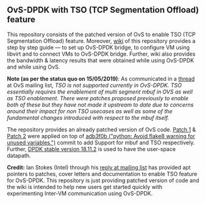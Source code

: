 ## OvS-DPDK with TSO (TCP Segmentation Offload) feature
This repository consists of the patched version of OvS to enable TSO (TCP Segmentation Offload) feature. Moreover, [wiki](https://github.com/harshgondaliya/ovs-dpdk-with-tso/wiki) of this repository provides a step by step guide — to set up OvS-DPDK bridge, to configure VM using libvirt and to connect VMs to OvS-DPDK bridge. Further, wiki also provides the bandwidth & latency results that were obtained while using OvS-DPDK and while using OvS.

**Note (as per the status quo on 15/05/2019)**: As communicated in a [thread](https://mail.openvswitch.org/pipermail/ovs-discuss/2019-May/048671.html) at OvS mailing list, _TSO is not supported currently in OvS-DPDK. TSO essentially requires the 
enablement of multi segment mbuf in OVS as well as TSO enablement. There were patches proposed previously to enable both of these but they have not made it upstream to date due to concerns around their impact for non TSO usecases as well as some of the fundamental changes introduced with respect to the mbuf itself._

The repository provides an already patched version of OvS code. [Patch 1](https://patchwork.ozlabs.org/project/openvswitch/list/?series=85802&state=*) & [Patch 2](https://patchwork.ozlabs.org/project/openvswitch/list/?series=85807&state=*) were applied on top of [adb3f0b ("python: Avoid flake8 warning for unused variables.")](https://github.com/openvswitch/ovs/commits?author=blp&since=2019-01-01&until=2019-01-23) commit to add Support for mbuf and TSO respectively. Further, [DPDK stable version 18.11.2](https://core.dpdk.org/download/) is used to have the user-space datapath.  

**Credit:** Ian Stokes (Intel) through his [reply at mailing list](https://mail.openvswitch.org/pipermail/ovs-discuss/2019-May/048671.html) has provided apt pointers to patches, cover letters and documentation to enable TSO feature for OvS-DPDK. This repository is just providing patched version of code and the wiki is intended to help new users get started quickly with experimenting Inter-VM communication using OvS-DPDK.
